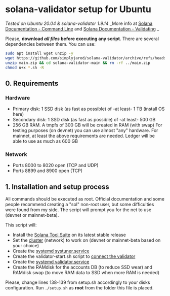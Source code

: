# solana-validator setup for Ubuntu
_Tested on Ubuntu 20.04 & solana-validator 1.9.14_
_More info at [Solana Documentation - Command Line](https://docs.solana.com/cli/install-solana-cli-tools) and [Solana Documentation - Validating](https://docs.solana.com/running-validator/validator-start) _

Please, **download _all files_ before executing any script**. There are several dependencies between them. You can use:
```bash
sudo apt install wget unzip -y
wget https://github.com/simplyjarod/solana-validator/archive/refs/heads/main.zip
unzip main.zip && cd solana-validator-main && rm -rf ../main.zip
chmod u+x *.sh -R
```

## 0. Requirements
### Hardware
- Primary disk: 1 SSD disk (as fast as possible) of -at least- 1 TB (install OS here)
- Secondary disk: 1 SSD disk (as fast as possible) of -at least- 500 GB
- 256 GB RAM. A tmpfs of 300 GB will be created in RAM (with swap)
For testing purposes (on devnet) you can use almost "any" hardware. For mainnet, at least the above requirements are needed.
Ledger will be able to use as much as 600 GB

### Network
- Ports 8000 to 8020 open (TCP and UDP)
- Ports 8899 and 8900 open (TCP)


## 1. Installation and setup process
All commands should be executed as root. Official documentation and some people recommend creating a "sol" non-root user, but some difficulties were found from my side.
The script will prompt you for the net to use (devnet or mainnet-beta).

This script will:
- Install the [Solana Tool Suite](https://docs.solana.com/cli/install-solana-cli-tools) on its latest stable release
- Set the [cluster](https://docs.solana.com/clusters) (network) to work on (devnet or mainnet-beta based on your choice)
- Create the [systemd systuner.service](https://docs.solana.com/running-validator/validator-start)
- Create the validator-start.sh script to [connect the validator](https://docs.solana.com/running-validator/validator-start)
- Create the [systemd validator.service](https://docs.solana.com/running-validator/validator-start)
- Create the RAMdisk for the accounts DB (to reduce SSD wear) and RAMdisk swap (to move RAM data to SSD when more RAM is needed)

Please, change lines 138-139 from setup.sh accordingly to your disks configuration.
Run `./setup.sh` as **root** from the folder this file is placed.